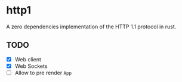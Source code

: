 # http1

A zero dependencies implementation of the HTTP 1.1 protocol in rust.

## TODO

- [x] Web client
- [x] Web Sockets
- [ ] Allow to pre render `App`
